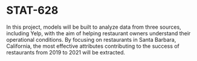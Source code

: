 # STAT-628

In this project, models will be built to analyze data from three sources, including Yelp, with the aim of helping restaurant owners understand their operational conditions. By focusing on restaurants in Santa Barbara, California, the most effective attributes contributing to the success of restaurants from 2019 to 2021 will be extracted.
